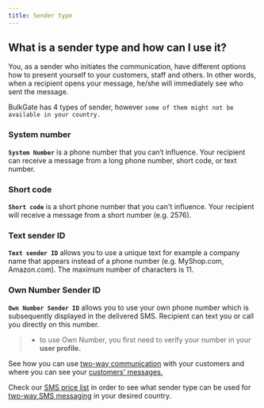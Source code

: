 ```yaml
---
title: Sender type
---
```


## What is a sender type and how can I use it?
You, as a sender who initiates the communication, have different options how to present yourself to your customers, staff and others. In other words, when a recipient opens your message, he/she will immediately see who sent the message.

BulkGate has 4 types of sender, however `some of them might not be available in your country.`

### System number
**`System Number`** is a phone number that you can‘t influence. Your recipient can receive a message from a long phone number, short code, or text number.

### Short code
**`Short code`** is a short phone number that you can't influence. Your recipient will receive a message from a short number (e.g. 2576).

### Text sender ID
**`Text sender ID`** allows you to use a unique text for example a company name that appears instead of a phone number (e.g. MyShop.com, Amazon.com). The maximum number of characters is 11.

### Own Number Sender ID
**`Own Number Sender ID`** allows you to use your own phone number which is subsequently displayed in the delivered SMS. Recipient can text you or call you directly on this number.
>- to use Own Number, you first need to verify your number in your **user profile.**

See how you can use [two-way communication](inbox.md#can-i-communicate-directly-with-a-customer) with your customers and where you can see your [customers' messages.](inbox.md#where-can-i-see-a-response-from-my-customer)

Check our [SMS price list](https://www.bulkgate.com/en/sms-price/) in order to see what sender type can be used for [two-way SMS messaging]( https://www.bulkgate.com/en/solutions/two-way-sms/) in your desired country.
